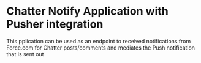 # Chatter Notify Application with Pusher integration

This pplication can be used as an endpoint to received notifications from Force.com for Chatter posts/comments and mediates the Push notification that is sent out 
